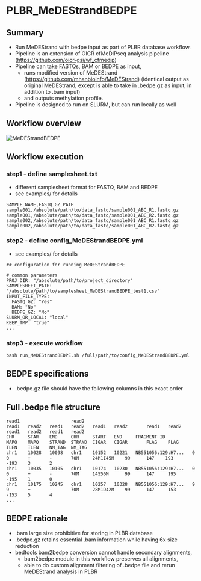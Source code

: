 # PLBR_MeDEStrandBEDPE

## Summary

- Run MeDEStrand with bedpe input as part of PLBR database workflow.
- Pipeline is an extension of OICR cfMeDIPseq analysis pipeline (https://github.com/oicr-gsi/wf_cfmedip)
- Pipeline can take FASTQs, BAM or BEDPE as input, 
  - runs modified version of MeDEStrand (https://github.com/mhanbioinfo/MeDEStrand) (identical output as original MeDEStrand, except is able to take in .bedpe.gz as input, in addition to .bam input)
  - and outputs methylation profile.
- Pipeline is designed to run on SLURM, but can run locally as well

## Workflow overview

![MeDEStrandBEDPE](https://user-images.githubusercontent.com/98410560/163442747-75c65099-8caa-46cf-a53f-f23bccb9b9a2.png)

## Workflow execution

### step1 - define samplesheet.txt

- different samplesheet format for FASTQ, BAM and BEDPE
- see examples/ for details

```
SAMPLE_NAME,FASTQ_GZ_PATH
sample001,/absolute/path/to/data_fastq/sample001_ABC_R1.fastq.gz
sample001,/absolute/path/to/data_fastq/sample001_ABC_R2.fastq.gz
sample002,/absolute/path/to/data_fastq/sample001_ABC_R1.fastq.gz
sample002,/absolute/path/to/data_fastq/sample001_ABC_R2.fastq.gz
```

### step2 - define config_MeDEStrandBEDPE.yml

- see examples/ for details

```
## configuration for running MeDEStrandBEDPE

# common parameters
PROJ_DIR: "/absolute/path/to/project_directory"
SAMPLESHEET_PATH: "/absolute/path/to/samplesheet_MeDEStrandBEDPE_test1.csv"
INPUT_FILE_TYPE:
  FASTQ_GZ: "Yes"
  BAM: "No"
  BEDPE_GZ: "No"
SLURM_OR_LOCAL: "local"
KEEP_TMP: "true"
...
```

### step3 - execute workflow

```{bash}
bash run_MeDEStrandBEDPE.sh /full/path/to/config_MeDEStrandBEDPE.yml
```

## BEDPE specifications

- .bedpe.gz file should have the following columns in this exact order

## Full .bedpe file structure

```
read1                   read2                                        read1   read2   read1   read2   read1   read2       read1   read2  read1   read2   read1   read2
CHR     STAR    END     CHR     START   END     FRAGMENT ID          MAPQ    MAPQ    STRAND  STRAND  CIGAR   CIGAR       FLAG    FLAG   TLEN    TLEN    NM_TAG  NM_TAG
chr1    10028   10098   chr1    10152   10221   NB551056:129:H7...   0       0       +       -       70M     24M1I45M    99      147    193     -193    3       2
chr1    10035   10105   chr1    10174   10230   NB551056:129:H7...   0       0       +       -       70M     14S56M      99      147     195    -195    1       0
chr1    10175   10245   chr1    10257   10328   NB551056:129:H7...   9       9       +       -       70M     28M1D42M    99      147     153    -153    5       4
...
```

## BEDPE rationale

- .bam large size prohibitive for storing in PLBR database
- .bedpe.gz retains essential .bam information while having 6x size reduction
- bedtools bam2bedpe conversion cannot handle secondary alignments,
  - bam2bedpe module in this workflow preserves all alignments,
  - able to do custom alignment filtering of .bedpe file and rerun MeDEStrand analysis in PLBR
